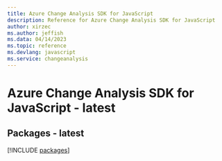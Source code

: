 ```yaml
---
title: Azure Change Analysis SDK for JavaScript
description: Reference for Azure Change Analysis SDK for JavaScript
author: xirzec
ms.author: jeffish
ms.data: 04/14/2023
ms.topic: reference
ms.devlang: javascript
ms.service: changeanalysis
---
```

# Azure Change Analysis SDK for JavaScript - latest
## Packages - latest
[!INCLUDE [packages](change-analysis-index.md)]